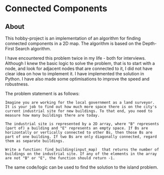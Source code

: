 # Connected Components

## About

This hobby-project is an implementation of an algorithm for finding connected components in a 2D map. The algorithm is based on the Depth-First Search algorithm.

I have encountered this problem twice in my life - both for interviews. Although I knew the basic logic to solve the problem, that is to start with a node, and look for adjacent nodes that are connected to it, I did not have clear idea on how to implement it. I have implemented the solution in Python. I have also made some optimisations to improve the speed and robustness.

The problem statement is as follows:

    Imagine you are working for the local government as a land surveyor. It is your job to find out how much more space there is on the city's current industrial site for new buildings. To that end, you need to measure how many buildings there are today. 

    The industrial site is represented by a 2D array, where "B" represents (part of) a building and "E" represents an empty space. If Bs are horizontally or vertically connected to other Bs, then those Bs are part of one building. If two Bs are only diagonally connected, regard them as separate buildings. 

    Write a function: find_building(input_map)  that returns the number of buildings on the industrial site. If any of the elements in the array are not "B" or "E", the function should return -1.

The same code/logic can be used to find the solution to the island problem.
